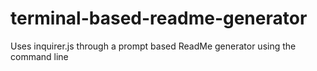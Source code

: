 # terminal-based-readme-generator
Uses inquirer.js through a prompt based ReadMe generator using the command line
